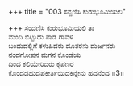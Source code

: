 +++
title = "003 ಸನ್ದಣಿಸಿ ಕುರುಭೂಮಿಯಲಿ"

+++
ಸಂದಣಿಸಿ ಕುರುಭೂಮಿಯಲಿ ತಾ   
ಮಂದಿ ಬಿಟ್ಟುದು ನಾಡ ಗಾವಳಿ  
ಬಂದುದಲ್ಲಿಗೆ ಕಳುಹಿದರು ದೂತರನು ದುರ್ಜನರು  
ನಂದಗೋಪನ ಮಗನ ಕೊಂಡೆಯ  
ದಿಂದ ಕಲಿಯೇರಿದರು ಕೃಪಣರ  
ಕೊಂದಡಹುದಪಕೀರ್ತಿಯಿದಕಿನ್ನೇನು ಹದನೆಂದ    ॥3॥
